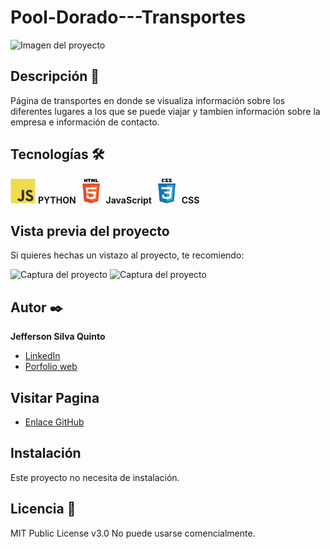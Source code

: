 # Pool-Dorado---Transportes
![Imagen del proyecto](https://github.com/SQdeveloper/ImagesProyects/blob/main/PoolDorado/PoolDorado.png)

## Descripción 📑

Página de transportes en donde se visualiza información sobre los diferentes lugares a los que se puede viajar y tambien información sobre la empresa  e información de contacto.
## Tecnologías 🛠
<!-- Iconos sacados de: https://github.com/hendrasob/badges/blob/master/README.md y https://github.com/alexandresanlim/Badges4-README.md-Profile -->
<p><img width="40" src="https://raw.githubusercontent.com/devicons/devicon/master/icons/javascript/javascript-original.svg"/>
<b>PYTHON</b>
<img width="40" src="https://raw.githubusercontent.com/devicons/devicon/master/icons/html5/html5-original-wordmark.svg"/>
<b>JavaScript</b>
<img width="40" src="https://raw.githubusercontent.com/devicons/devicon/master/icons/css3/css3-original-wordmark.svg"/>
<b>CSS</b>
</p>

## Vista previa del proyecto
Si quieres hechas un vistazo al proyecto, te recomiendo:

![Captura del proyecto](https://github.com/SQdeveloper/ImagesProyects/blob/main/PoolDorado/pooldorado1.png)
![Captura del proyecto](https://github.com/SQdeveloper/ImagesProyects/blob/main/PoolDorado/pooldorado2.png)

## Autor ✒️
**Jefferson Silva Quinto**

* [LinkedIn](https://www.linkedin.com/in/sqdeveloper/)
* [Porfolio web](https://sqdeveloper.github.io/MyPortfolio)

## Visitar Pagina

* [Enlace GitHub](https://sqdeveloper.github.io/Pool-Dorado---Transportes/)

## Instalación 
Este proyecto no necesita de instalación.
  
## Licencia 📄
MIT Public License v3.0
No puede usarse comencialmente.
